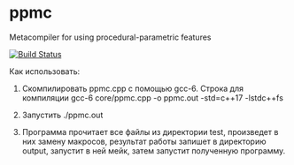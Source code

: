 # ppmc
Metacompiler for using procedural-parametric features

[![Build Status](https://travis-ci.org/kpdev/ppmc.svg?branch=master)](https://travis-ci.org/kpdev/ppmc)

Как использовать:

1) Скомпилировать ppmc.cpp с помощью gcc-6. Строка для компиляции gcc-6 core/ppmc.cpp -o ppmc.out -std=c++17 -lstdc++fs

2) Запустить ./ppmc.out

3) Программа прочитает все файлы из директории test, произведет в них замену макросов, результат работы запишет в директорию output, запустит в ней мейк, затем запустит полученную программу.
